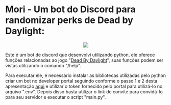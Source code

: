 # Mori - Um bot do Discord para randomizar perks de Dead by Daylight:

<p align="center">
<img src="https://static.wikia.nocookie.net/deadbydaylight_gamepedia_en/images/8/86/FulliconFavors_ebonyMementoMori.png/revision/latest?cb=20200821203851"/>
</p>

Este é um bot de discord que desenvolvi utilizando python, ele oferece funções relacionadas ao jogo "[Dead By Daylight](https://deadbydaylight.com/)", suas funções podem ser vistas utilizando o comando "/help".

Para executar ele, é necessário instalar as bibliotecas utilizadas pelo python criar um bot no developer portal seguindo conforme o passo 1 e 2 desta apresentação [aqui](https://ax414.github.io/pokedex-discord-bot) e utilizar o token fornecido pelo portal para utilizá-lo no arquivo ".env". Depois disso basta utilizar o link de convite para convidá-lo para seu servidor e executar o script "main.py".


